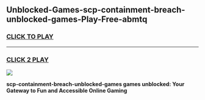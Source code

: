 
## Unblocked-Games-scp-containment-breach-unblocked-games-Play-Free-abmtq
<h3>
<a href="https://premium76.site?title=scp-containment-breach-unblocked-games&ref=17A">CLICK TO PLAY</a></h3>
<hr>

<h3>
<a href="https://premium76.site?title=scp-containment-breach-unblocked-games&ref=17A">CLICK 2 PLAY</a>
  
</h3>

<a href="https://premium76.site?title=scp-containment-breach-unblocked-games&ref=17A"><img src="https://clearcache.store/games.png"></a>


**scp-containment-breach-unblocked-games games unblocked: Your Gateway to Fun and Accessible Online Gaming**
